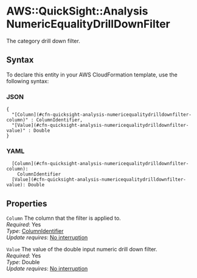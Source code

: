# AWS::QuickSight::Analysis NumericEqualityDrillDownFilter<a name="aws-properties-quicksight-analysis-numericequalitydrilldownfilter"></a>

The category drill down filter\.

## Syntax<a name="aws-properties-quicksight-analysis-numericequalitydrilldownfilter-syntax"></a>

To declare this entity in your AWS CloudFormation template, use the following syntax:

### JSON<a name="aws-properties-quicksight-analysis-numericequalitydrilldownfilter-syntax.json"></a>

```
{
  "[Column](#cfn-quicksight-analysis-numericequalitydrilldownfilter-column)" : ColumnIdentifier,
  "[Value](#cfn-quicksight-analysis-numericequalitydrilldownfilter-value)" : Double
}
```

### YAML<a name="aws-properties-quicksight-analysis-numericequalitydrilldownfilter-syntax.yaml"></a>

```
  [Column](#cfn-quicksight-analysis-numericequalitydrilldownfilter-column):
    ColumnIdentifier
  [Value](#cfn-quicksight-analysis-numericequalitydrilldownfilter-value): Double
```

## Properties<a name="aws-properties-quicksight-analysis-numericequalitydrilldownfilter-properties"></a>

`Column` <a name="cfn-quicksight-analysis-numericequalitydrilldownfilter-column"></a>
The column that the filter is applied to\.  
_Required_: Yes  
_Type_: [ColumnIdentifier](aws-properties-quicksight-analysis-columnidentifier.md)  
_Update requires_: [No interruption](https://docs.aws.amazon.com/AWSCloudFormation/latest/UserGuide/using-cfn-updating-stacks-update-behaviors.html#update-no-interrupt)

`Value` <a name="cfn-quicksight-analysis-numericequalitydrilldownfilter-value"></a>
The value of the double input numeric drill down filter\.  
_Required_: Yes  
_Type_: Double  
_Update requires_: [No interruption](https://docs.aws.amazon.com/AWSCloudFormation/latest/UserGuide/using-cfn-updating-stacks-update-behaviors.html#update-no-interrupt)
